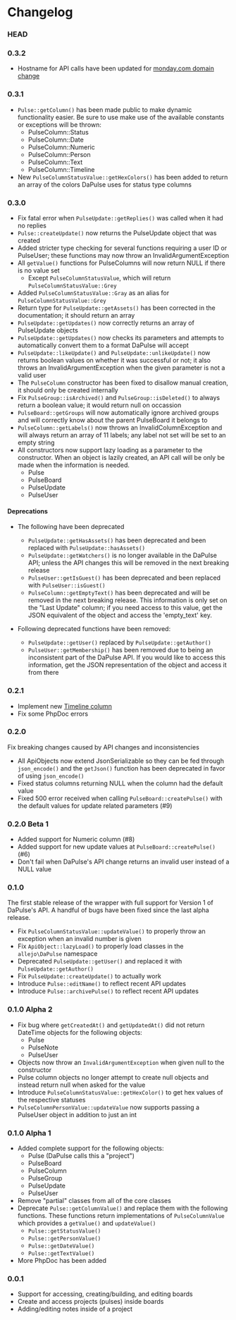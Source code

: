 # Changelog

### HEAD

### 0.3.2

- Hostname for API calls have been updated for [monday.com domain change](https://dapulse.com/monday-project-management-renaming/)

### 0.3.1

- `Pulse::getColumn()` has been made public to make dynamic functionality easier. Be sure to use make use of the available constants or exceptions will be thrown:
    - PulseColumn::Status
    - PulseColumn::Date
    - PulseColumn::Numeric
    - PulseColumn::Person
    - PulseColumn::Text
    - PulseColumn::Timeline
- New `PulseColumnStatusValue::getHexColors()` has been added to return an array of the colors DaPulse uses for status type columns

### 0.3.0

- Fix fatal error when `PulseUpdate::getReplies()` was called when it had no replies
- `Pulse::createUpdate()` now returns the PulseUpdate object that was created
- Added stricter type checking for several functions requiring a user ID or PulseUser; these functions may now throw an InvalidArgumentException
- All `getValue()` functions for PulseColumns will now return NULL if there is no value set
    - Except `PulseColumnStatusValue`, which will return `PulseColumnStatusValue::Grey`
- Added `PulseColumnStatusValue::Gray` as an alias for `PulseColumnStatusValue::Grey`
- Return type for `PulseUpdate::getAssets()` has been corrected in the documentation; it should return an array
- `PulseUpdate::getUpdates()` now correctly returns an array of PulseUpdate objects
- `PulseUpdate::getUpdates()` now checks its parameters and attempts to automatically convert them to a format DaPulse will accept
- `PulseUpdate::likeUpdate()` and `PulseUpdate::unlikeUpdate()` now returns boolean values on whether it was successful or not; it also throws an InvalidArgumentException when the given parameter is not a valid user
- The `PulseColumn` constructor has been fixed to disallow manual creation, it should only be created internally
- Fix `PulseGroup::isArchived()` and `PulseGroup::isDeleted()` to always return a boolean value; it would return null on occassion
- `PulseBoard::getGroups` will now automatically ignore archived groups and will correctly know about the parent PulseBoard it belongs to
- `PulseColumn::getLabels()` now throws an InvalidColumnException and will always return an array of 11 labels; any label not set will be set to an empty string
- All constructors now support lazy loading as a parameter to the constructor. When an object is lazily created, an API call will be only be made when the information is needed.
    - Pulse
    - PulseBoard
    - PulseUpdate
    - PulseUser

#### Deprecations

- The following have been deprecated
    - `PulseUpdate::getHasAssets()` has been deprecated and been replaced with `PulseUpdate::hasAssets()`
    - `PulseUpdate::getWatchers()` is no longer available in the DaPulse API; unless the API changes this will be removed in the next breaking release
    - `PulseUser::getIsGuest()` has been deprecated and been replaced with `PulseUser::isGuest()`
    - `PulseColumn::getEmptyText()` has been deprecated and will be removed in the next breaking release. This information is only set on the "Last Update" column; if you need access to this value, get the JSON equivalent of the object and access the 'empty_text' key.

- Following deprecated functions have been removed:
    - `PulseUpdate::getUser()` replaced by `PulseUpdate::getAuthor()`
    - `PulseUser::getMembership()` has been removed due to being an inconsistent part of the DaPulse API. If you would like to access this information, get the JSON representation of the object and access it from there

### 0.2.1

- Implement new [Timeline column](https://support.dapulse.com/hc/en-us/articles/213491229-What-is-the-Timeline-)
- Fix some PhpDoc errors

### 0.2.0

Fix breaking changes caused by API changes and inconsistencies

- All ApiObjects now extend JsonSerializable so they can be fed through `json_encode()` and the `getJson()` function has been deprecated in favor of using `json_encode()`
- Fixed status columns returning NULL when the column had the default value
- Fixed 500 error received when calling `PulseBoard::createPulse()` with the default values for update related parameters (#9)

### 0.2.0 Beta 1

- Added support for Numeric column (#8)
- Added support for new update values at `PulseBoard::createPulse()` (#6)
- Don't fail when DaPulse's API change returns an invalid user instead of a NULL value

### 0.1.0

The first stable release of the wrapper with full support for Version 1 of DaPulse's API. A handful of bugs have been
fixed since the last alpha release.

- Fix `PulseColumnStatusValue::updateValue()` to properly throw an exception when an invalid number is given
- Fix `ApiObject::lazyLoad()` to properly load classes in the `allejo\DaPulse` namespace
- Deprecated `PulseUpdate::getUser()` and replaced it with `PulseUpdate::getAuthor()`
- Fix `PulseUpdate::createUpdate()` to actually work
- Introduce `Pulse::editName()` to reflect recent API updates
- Introduce `Pulse::archivePulse()` to reflect recent API updates

### 0.1.0 Alpha 2

- Fix bug where `getCreatedAt()` and `getUpdatedAt()` did not return DateTime objects for the following objects:
    - Pulse
    - PulseNote
    - PulseUser
- Objects now throw an `InvalidArgumentException` when given null to the constructor
- Pulse column objects no longer attempt to create null objects and instead return null when asked for the value
- Introduce `PulseColumnStatusValue::getHexColor()` to get hex values of the respective statuses
- `PulseColumnPersonValue::updateValue` now supports passing a PulseUser object in addition to just an int

### 0.1.0 Alpha 1

- Added complete support for the following objects:
    - Pulse (DaPulse calls this a "project")
    - PulseBoard
    - PulseColumn
    - PulseGroup
    - PulseUpdate
    - PulseUser
- Remove "partial" classes from all of the core classes
- Deprecate `Pulse::getColumnValue()` and replace them with the following functions. These functions return
  implementations of `PulseColumnValue` which provides a `getValue()` and `updateValue()`
    - `Pulse::getStatusValue()`
    - `Pulse::getPersonValue()`
    - `Pulse::getDateValue()`
    - `Pulse::getTextValue()`
- More PhpDoc has been added

### 0.0.1

- Support for accessing, creating/building, and editing boards
- Create and access projects (pulses) inside boards
- Adding/editing notes inside of a project
